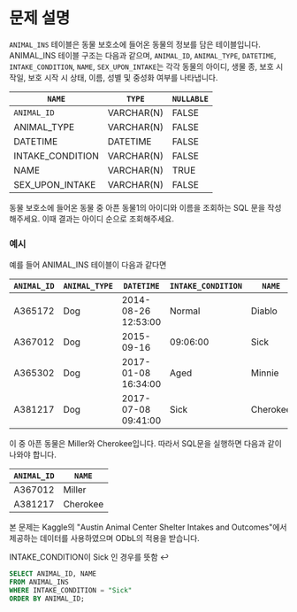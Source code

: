 # 문제 설명
`ANIMAL_INS` 테이블은 동물 보호소에 들어온 동물의 정보를 담은 테이블입니다. ANIMAL_INS 테이블 구조는 다음과 같으며, `ANIMAL_ID`, `ANIMAL_TYPE`, `DATETIME`, `INTAKE_CONDITION`, `NAME`, `SEX_UPON_INTAKE`는 각각 동물의 아이디, 생물 종, 보호 시작일, 보호 시작 시 상태, 이름, 성별 및 중성화 여부를 나타냅니다.

| `NAME` | `TYPE` | `NULLABLE` |
| --- | --- | --- |
| `ANIMAL_ID` | VARCHAR(N) | FALSE |
| ANIMAL_TYPE | VARCHAR(N) | FALSE |
| DATETIME | DATETIME | FALSE |
| INTAKE_CONDITION | VARCHAR(N) | FALSE |
| NAME | VARCHAR(N) | TRUE |
| SEX_UPON_INTAKE | VARCHAR(N) | FALSE |
동물 보호소에 들어온 동물 중 아픈 동물1의 아이디와 이름을 조회하는 SQL 문을 작성해주세요. 이때 결과는 아이디 순으로 조회해주세요.

### 예시
예를 들어 ANIMAL_INS 테이블이 다음과 같다면

| `ANIMAL_ID` | `ANIMAL_TYPE` | `DATETIME` | `INTAKE_CONDITION` | `NAME` | `SEX_UPON_INTAKE` |
| --- | --- | --- | --- | --- | --- |
| A365172| Dog | 2014-08-26 12:53:00 | Normal | Diablo | Neutered | Male |
| A367012 | Dog | 2015-09-16 | 09:06:00 | Sick | Miller | Neutered | Male |
| A365302 | Dog	| 2017-01-08 16:34:00	| Aged | Minnie | Spayed | Female |
| A381217 | Dog | 2017-07-08 09:41:00 |	Sick | Cherokee | Neutered | Male |

이 중 아픈 동물은 Miller와 Cherokee입니다. 따라서 SQL문을 실행하면 다음과 같이 나와야 합니다.

| `ANIMAL_ID` | `NAME` |
| --- | --- |
| A367012	| Miller |
| A381217 | Cherokee |

본 문제는 Kaggle의 "Austin Animal Center Shelter Intakes and Outcomes"에서 제공하는 데이터를 사용하였으며 ODbL의 적용을 받습니다.

INTAKE_CONDITION이 Sick 인 경우를 뜻함 ↩

```sql
SELECT ANIMAL_ID, NAME 
FROM ANIMAL_INS 
WHERE INTAKE_CONDITION = "Sick" 
ORDER BY ANIMAL_ID;
```